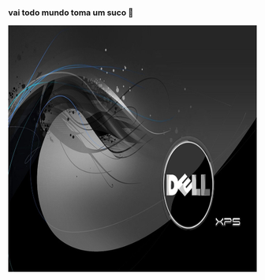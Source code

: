 ### vai todo mundo toma um suco 👋

<img src = "bcd34f2b965f96d4f6ad9531b897a7c4.jpg" height="500" />

